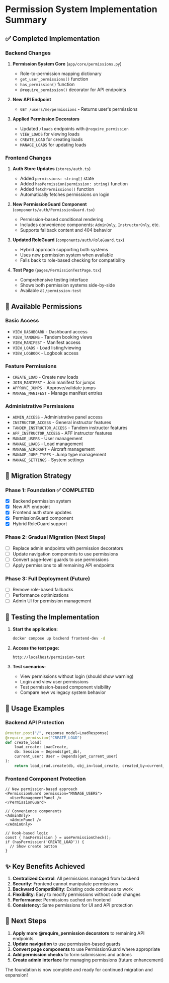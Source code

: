 # Permission System Implementation Summary

## ✅ Completed Implementation

### Backend Changes
1. **Permission System Core** (`app/core/permissions.py`)
   - Role-to-permission mapping dictionary
   - `get_user_permissions()` function
   - `has_permission()` function  
   - `@require_permission()` decorator for API endpoints

2. **New API Endpoint**
   - `GET /users/me/permissions` - Returns user's permissions

3. **Applied Permission Decorators**
   - Updated `/loads` endpoints with `@require_permission`
   - `VIEW_LOADS` for viewing loads
   - `CREATE_LOAD` for creating loads
   - `MANAGE_LOADS` for updating loads

### Frontend Changes
1. **Auth Store Updates** (`stores/auth.ts`)
   - Added `permissions: string[]` state
   - Added `hasPermission(permission: string)` function
   - Added `fetchPermissions()` function
   - Automatically fetches permissions on login

2. **New PermissionGuard Component** (`components/auth/PermissionGuard.tsx`)
   - Permission-based conditional rendering
   - Includes convenience components: `AdminOnly`, `InstructorOnly`, etc.
   - Supports fallback content and 404 behavior

3. **Updated RoleGuard** (`components/auth/RoleGuard.tsx`)
   - Hybrid approach supporting both systems
   - Uses new permission system when available
   - Falls back to role-based checking for compatibility

4. **Test Page** (`pages/PermissionTestPage.tsx`)
   - Comprehensive testing interface
   - Shows both permission systems side-by-side
   - Available at `/permission-test`

## 🎯 Available Permissions

### Basic Access
- `VIEW_DASHBOARD` - Dashboard access
- `VIEW_TANDEMS` - Tandem booking views  
- `VIEW_MANIFEST` - Manifest access
- `VIEW_LOADS` - Load listing/viewing
- `VIEW_LOGBOOK` - Logbook access

### Feature Permissions
- `CREATE_LOAD` - Create new loads
- `JOIN_MANIFEST` - Join manifest for jumps
- `APPROVE_JUMPS` - Approve/validate jumps
- `MANAGE_MANIFEST` - Manage manifest entries

### Administrative Permissions
- `ADMIN_ACCESS` - Administrative panel access
- `INSTRUCTOR_ACCESS` - General instructor features
- `TANDEM_INSTRUCTOR_ACCESS` - Tandem instructor features
- `AFF_INSTRUCTOR_ACCESS` - AFF instructor features
- `MANAGE_USERS` - User management
- `MANAGE_LOADS` - Load management
- `MANAGE_AIRCRAFT` - Aircraft management
- `MANAGE_JUMP_TYPES` - Jump type management
- `MANAGE_SETTINGS` - System settings

## 🔄 Migration Strategy

### Phase 1: Foundation ✅ COMPLETED
- [x] Backend permission system
- [x] New API endpoint
- [x] Frontend auth store updates
- [x] PermissionGuard component
- [x] Hybrid RoleGuard support

### Phase 2: Gradual Migration (Next Steps)
- [ ] Replace admin endpoints with permission decorators
- [ ] Update navigation components to use permissions
- [ ] Convert page-level guards to use permissions
- [ ] Apply permissions to all remaining API endpoints

### Phase 3: Full Deployment (Future)
- [ ] Remove role-based fallbacks
- [ ] Performance optimizations
- [ ] Admin UI for permission management

## 🧪 Testing the Implementation

1. **Start the application:**
   ```bash
   docker compose up backend frontend-dev -d
   ```

2. **Access the test page:**
   ```
   http://localhost/permission-test
   ```

3. **Test scenarios:**
   - View permissions without login (should show warning)
   - Login and view user permissions
   - Test permission-based component visibility
   - Compare new vs legacy system behavior

## 🚀 Usage Examples

### Backend API Protection
```python
@router.post("/", response_model=LoadResponse)
@require_permission("CREATE_LOAD")
def create_load(
    load_create: LoadCreate,
    db: Session = Depends(get_db),
    current_user: User = Depends(get_current_user)
):
    return load_crud.create(db, obj_in=load_create, created_by=current_user.id)
```

### Frontend Component Protection
```tsx
// New permission-based approach
<PermissionGuard permission="MANAGE_USERS">
  <UserManagementPanel />
</PermissionGuard>

// Convenience components
<AdminOnly>
  <AdminPanel />
</AdminOnly>

// Hook-based logic
const { hasPermission } = usePermissionCheck();
if (hasPermission('CREATE_LOAD')) {
  // Show create button
}
```

## ✨ Key Benefits Achieved

1. **Centralized Control**: All permissions managed from backend
2. **Security**: Frontend cannot manipulate permissions 
3. **Backward Compatibility**: Existing code continues to work
4. **Flexibility**: Easy to modify permissions without code changes
5. **Performance**: Permissions cached on frontend
6. **Consistency**: Same permissions for UI and API protection

## 📝 Next Steps

1. **Apply more @require_permission decorators** to remaining API endpoints
2. **Update navigation** to use permission-based guards
3. **Convert page components** to use PermissionGuard where appropriate
4. **Add permission checks** to form submissions and actions
5. **Create admin interface** for managing permissions (future enhancement)

The foundation is now complete and ready for continued migration and expansion!
